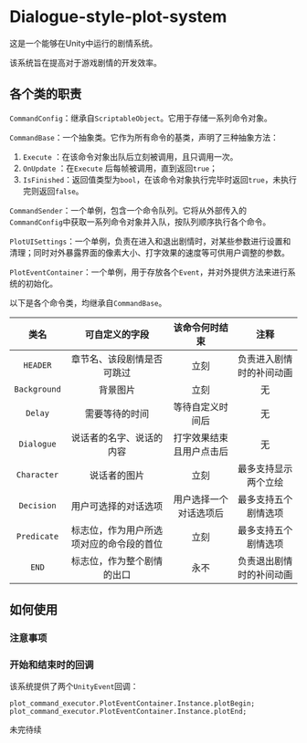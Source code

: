 # Dialogue-style-plot-system

这是一个能够在Unity中运行的剧情系统。

该系统旨在提高对于游戏剧情的开发效率。



## 各个类的职责

`CommandConfig`：继承自`ScriptableObject`。它用于存储一系列命令对象。

`CommandBase`：一个抽象类。它作为所有命令的基类，声明了三种抽象方法：

1. `Execute` ：在该命令对象出队后立刻被调用，且只调用一次。
2. `OnUpdate` ：在`Execute` 后每帧被调用，直到返回`true`；
3. `IsFinished`：返回值类型为`bool`，在该命令对象执行完毕时返回`true`，未执行完则返回`false`。

`CommandSender`：一个单例，包含一个命令队列。它将从外部传入的`CommandConfig`中获取一系列命令对象并入队，按队列顺序执行各个命令。

`PlotUISettings`：一个单例，负责在进入和退出剧情时，对某些参数进行设置和清理；同时对外暴露界面的像素大小、打字效果的速度等可供用户调整的参数。

`PlotEventContainer`：一个单例，用于存放各个`Event`，并对外提供方法来进行系统的初始化。



以下是各个命令类，均继承自`CommandBase`。

|     类名     |              可自定义的字段              |      该命令何时结束      |           注释           |
| :----------: | :--------------------------------------: | :----------------------: | :----------------------: |
|   `HEADER`   |        章节名、该段剧情是否可跳过        |           立刻           | 负责进入剧情时的补间动画 |
| `Background` |                 背景图片                 |           立刻           |            无            |
|   `Delay`    |              需要等待的时间              |     等待自定义时间后     |            无            |
|  `Dialogue`  |         说话者的名字、说话的内容         | 打字效果结束且用户点击后 |            无            |
| `Character`  |               说话者的图片               |           立刻           |   最多支持显示两个立绘   |
|  `Decision`  |           用户可选择的对话选项           |  用户选择一个对话选项后  |   最多支持五个剧情选项   |
| `Predicate`  | 标志位，作为用户所选项对应的命令段的首位 |           立刻           |   最多支持五个剧情选项   |
|    `END`     |        标志位，作为整个剧情的出口        |           永不           | 负责退出剧情时的补间动画 |



## 如何使用



### 注意事项



### 开始和结束时的回调

该系统提供了两个`UnityEvent`回调：

```
plot_command_executor.PlotEventContainer.Instance.plotBegin;
plot_command_executor.PlotEventContainer.Instance.plotEnd;
```



未完待续























